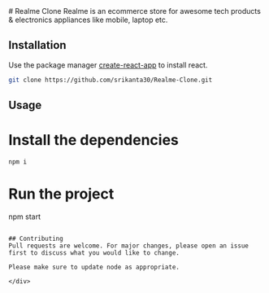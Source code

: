 <div bgcolor=white>
# Realme Clone
Realme is an ecommerce store for awesome tech products & electronics appliances like mobile, laptop etc.

## Installation

Use the package manager [create-react-app](https://reactjs.org/docs/create-a-new-react-app.html) to install react.

```bash
git clone https://github.com/srikanta30/Realme-Clone.git
```

## Usage

# Install the dependencies
  ```
  npm i
  ```


# Run the project
npm start
```

## Contributing
Pull requests are welcome. For major changes, please open an issue first to discuss what you would like to change.

Please make sure to update node as appropriate.

</div>
